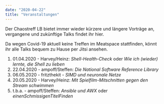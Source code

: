 ```yaml
---
date: "2020-04-22"
title: "Veranstaltungen"
---
```


Der Chaostreff LB bietet immer wieder kürzere und längere Vorträge an, vergangene und zukünftige Talks findet ihr hier.

Da wegen Covid-19 aktuell keine Treffen im Meatspace stattfinden, könnt ihr alle Talks bequem zu Hause per Jitsi
ansehen.


1. 01.04.2020 - Harvey/Heinz: _Shell-Health-Check_ oder _Wie ich (wieder) lernte, die Shell zu lieben_
2. 22.04.2020 - ampoff/Steffen: _Die National Software Reference Library_
3. 06.05.2020 - fritzthekit - _SIMD und neuronale Netze_
4. 20.05.2020 - Harvey/Heinz: _Mit Spielfilm-Mitschnitten gegen den Stream schwimmen_
5. t.b.a.     - ampoff/Steffen: _Ansible und AWX_ oder _einenSchmissigenTitelFinden_
